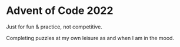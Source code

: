 # Advent of Code 2022

Just for fun & practice, not competitive.

Completing puzzles at my own leisure as and when I am in the mood. 
